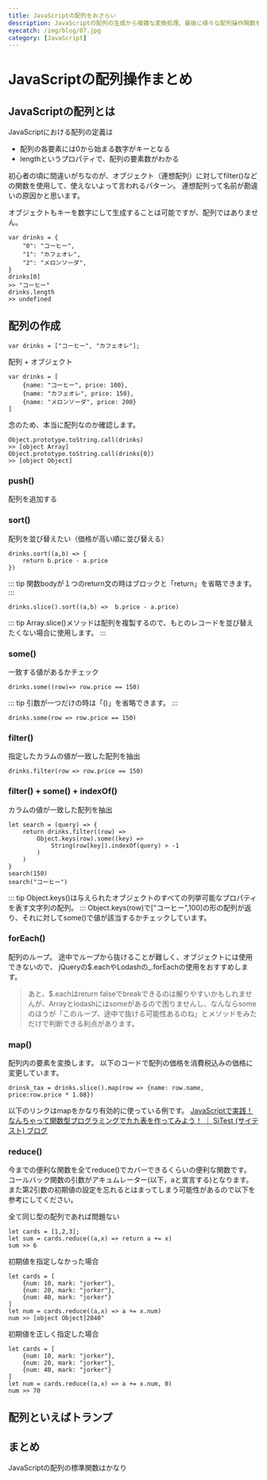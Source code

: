 ```yaml
---
title: JavaScriptの配列をおさらい
description: JavaScriptの配列の生成から複雑な変換処理、最後に様々な配列操作関数を使ったトランプゲームを用意しています。
eyecatch: /img/blog/07.jpg
category: [JavaScript]
---
```



# JavaScriptの配列操作まとめ

## JavaScriptの配列とは

JavaScriptにおける配列の定義は

* 配列の各要素には0から始まる数字がキーとなる
* lengthというプロパティで、配列の要素数がわかる

初心者の頃に間違いがちなのが、オブジェクト（連想配列）に対してfilter()などの関数を使用して、使えないよって言われるパターン。
連想配列って名前が勘違いの原因かと思います。

オブジェクトもキーを数字にして生成することは可能ですが、配列ではありません。
```
var drinks = {
	"0": "コーヒー",
	"1": "カフェオレ",
	"2": "メロンソーダ",
}
drinks[0]
>> "コーヒー"
drinks.length
>> undefined
```

## 配列の作成

```
var drinks = ["コーヒー", "カフェオレ"];
```

配列 + オブジェクト

```
var drinks = [
	{name: "コーヒー", price: 100},
	{name: "カフェオレ", price: 150},
	{name: "メロンソーダ", price: 200}
]
```

念のため、本当に配列なのか確認します。
```
Object.prototype.toString.call(drinks) 
>> [object Array]
Object.prototype.toString.call(drinks[0])
>> [object Object]
```

### push()

配列を追加する

<DemoBlock demo="blog-07-demo01" option="push"/>

### sort()

配列を並び替えたい（価格が高い順に並び替える）

<DemoBlock demo="blog-07-demo01" option="sort"/>

```
drinks.sort((a,b) => {
	return b.price - a.price
})
```

::: tip
関数bodyが１つのreturn文の時はブロックと「return」を省略できます。
:::

```
drinks.slice().sort((a,b) =>  b.price - a.price)
```

::: tip
Array.slice()メソッドは配列を複製するので、もとのレコードを並び替えたくない場合に使用します。
:::

### some()

一致する値があるかチェック

<DemoBlock demo="blog-07-demo01" option="some"/>

```
drinks.some((row)=> row.price == 150)
```

::: tip
引数が一つだけの時は「()」を省略できます。
:::

```
drinks.some(row => row.price == 150)
```

### filter()

指定したカラムの値が一致した配列を抽出

<DemoBlock demo="blog-07-demo01" option="filter"/>

```
drinks.filter(row => row.price == 150)
```

### filter() + some() + indexOf()

カラムの値が一致した配列を抽出

```
let search = (query) => {
	return drinks.filter((row) => 
		Object.keys(row).some((key) =>
			String(row[key]).indexOf(query) > -1
		)
	)
}
search(150)
search("コーヒー")
```
::: tip
Object.keys()は与えられたオブジェクトのすべての列挙可能なプロパティを表す文字列の配列。
:::
Object.keys(row)で["コーヒー",100]の形の配列が返り、それに対してsome()で値が該当するかチェックしています。

### forEach()

配列のループ。
途中でループから抜けることが難しく、オブジェクトには使用できないので、
jQueryの$.eachやLodashの_.forEachの使用をおすすめします。

> あと、$.eachはreturn falseでbreakできるのは解りやすいかもしれませんが、Arrayとlodashにはsomeがあるので困りませんし、なんならsomeのほうが「このループ、途中で抜ける可能性あるのね」とメソッドをみただけで判断できる利点があります。

### map()

配列内の要素を変換します。
以下のコードで配列の価格を消費税込みの価格に変更しています。

<DemoBlock demo="blog-07-demo01" option="map"/>

```
drinsk_tax = drinks.slice().map(row => {name: row.name, price:row.price * 1.08})
```

以下のリンクはmapをかなり有効的に使っている例です。
[JavaScriptで実践！なんちゃって関数型プログラミングで九九表を作ってみよう！ ｜ SiTest \(サイテスト\) ブログ](https://sitest.jp/blog/?p=3685)

### reduce()

今までの便利な関数を全てreduce()でカバーできるくらいの便利な関数です。
コールバック関数の引数がアキュムレーター(以下，aと宣言する)となります。
また第2引数の初期値の設定を忘れるとはまってしまう可能性があるので以下を参考にしてください。

<DemoBlock demo="blog-07-demo01" option="reduce"/>

全て同じ型の配列であれば問題ない
```
let cards = [1,2,3];
let sum = cards.reduce((a,x) => return a += x)
sum >> 6
```

初期値を指定しなかった場合
```
let cards = [
	{num: 10, mark: "jorker"},
	{num: 20, mark: "jorker"},
	{num: 40, mark: "jorker"}
]
let num = cards.reduce((a,x) => a += x.num)
num >> [object Object]2040"
```

初期値を正しく指定した場合
```
let cards = [
	{num: 10, mark: "jorker"},
	{num: 20, mark: "jorker"},
	{num: 40, mark: "jorker"}
]
let num = cards.reduce((a,x) => a += x.num, 0)
num >> 70
```

## 配列といえばトランプ

<DemoBlock demo="blog-07-demo02"/>


## まとめ

JavaScriptの配列の標準関数はかなり